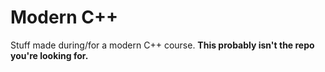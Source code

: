 # Modern C++

Stuff made during/for a modern C++ course. **This probably isn't the repo you're looking for.**
